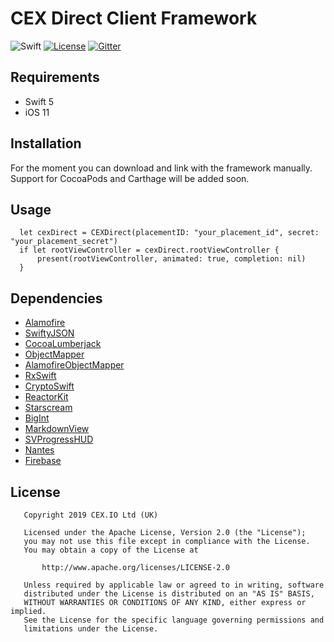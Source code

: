 # CEX Direct Client Framework

![Swift](https://img.shields.io/badge/Swift-5.0-orange.svg) [![License](https://img.shields.io/badge/License-Apache%202.0-blue.svg)](https://opensource.org/licenses/Apache-2.0) [![Gitter](https://badges.gitter.im/decent-finance/community.svg)](https://gitter.im/decent-finance/community?utm_source=badge&utm_medium=badge&utm_campaign=pr-badge)

## Requirements

* Swift 5
* iOS 11

## Installation

For the moment you can download and link with the framework manually. Support for CocoaPods and Carthage will be added soon.

## Usage

```
  let cexDirect = CEXDirect(placementID: "your_placement_id", secret: "your_placement_secret")
  if let rootViewController = cexDirect.rootViewController {
      present(rootViewController, animated: true, completion: nil)
  }  
```

## Dependencies

* [Alamofire](https://github.com/Alamofire/Alamofire)
* [SwiftyJSON](https://github.com/SwiftyJSON/SwiftyJSON)
* [CocoaLumberjack](https://github.com/CocoaLumberjack/CocoaLumberjack)
* [ObjectMapper](https://github.com/tristanhimmelman/ObjectMapper)
* [AlamofireObjectMapper](https://github.com/tristanhimmelman/AlamofireObjectMapper)
* [RxSwift](https://github.com/ReactiveX/RxSwift)
* [CryptoSwift](https://github.com/krzyzanowskim/CryptoSwift)
* [ReactorKit](https://github.com/ReactorKit/ReactorKit)
* [Starscream](https://github.com/daltoniam/Starscream)
* [BigInt](https://github.com/attaswift/BigInt)
* [MarkdownView](https://github.com/keitaoouchi/MarkdownView)
* [SVProgressHUD](https://github.com/SVProgressHUD/SVProgressHUD)
* [Nantes](https://github.com/instacart/Nantes)
* [Firebase](https://github.com/firebase/firebase-ios-sdk)

## License

```
   Copyright 2019 CEX.​IO Ltd (UK)

   Licensed under the Apache License, Version 2.0 (the "License");
   you may not use this file except in compliance with the License.
   You may obtain a copy of the License at

       http://www.apache.org/licenses/LICENSE-2.0

   Unless required by applicable law or agreed to in writing, software
   distributed under the License is distributed on an "AS IS" BASIS,
   WITHOUT WARRANTIES OR CONDITIONS OF ANY KIND, either express or implied.
   See the License for the specific language governing permissions and
   limitations under the License.
```
